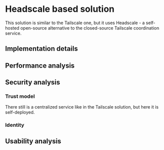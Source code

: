 # Headscale based solution

This solution is similar to the Tailscale one, but it uses Headscale - a self-hosted open-source alternative to the closed-source Tailscale coordination service.

## Implementation details


## Performance analysis

## Security analysis

### Trust model

There still is a centralized service like in the Tailscale solution, but here it is self-deployed. 

### Identity

 
## Usability analysis


